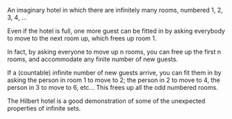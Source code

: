An imaginary hotel in which there are infinitely many rooms, numbered 1,
2, 3, 4, ...

Even if the hotel is full, one more guest can be fitted in by asking
everybody to move to the next room up, which frees up room 1.

In fact, by asking everyone to move up n rooms, you can free up the
first n rooms, and accommodate any finite number of new guests.

If a (countable) infinite number of new guests arrive, you can fit them
in by asking the person in room 1 to move to 2; the person in 2 to move
to 4, the person in 3 to move to 6, etc... This frees up all the odd
numbered rooms.

The Hilbert hotel is a good demonstration of some of the unexpected
properties of infinite sets.
